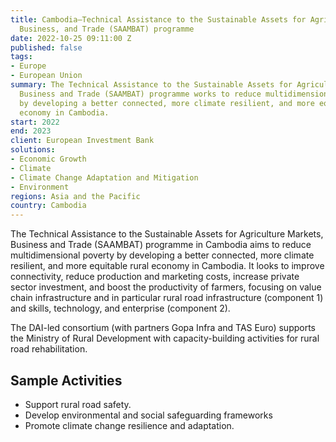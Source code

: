 ```yaml
---
title: Cambodia—Technical Assistance to the Sustainable Assets for Agriculture Markets,
  Business, and Trade (SAAMBAT) programme
date: 2022-10-25 09:11:00 Z
published: false
tags:
- Europe
- European Union
summary: The Technical Assistance to the Sustainable Assets for Agriculture Markets,
  Business and Trade (SAAMBAT) programme works to reduce multidimensional poverty
  by developing a better connected, more climate resilient, and more equitable rural
  economy in Cambodia.
start: 2022
end: 2023
client: European Investment Bank
solutions:
- Economic Growth
- Climate
- Climate Change Adaptation and Mitigation
- Environment
regions: Asia and the Pacific
country: Cambodia
---
```


The Technical Assistance to the Sustainable Assets for Agriculture Markets, Business and Trade (SAAMBAT) programme in Cambodia aims to reduce multidimensional poverty by developing a better connected, more climate resilient, and more equitable rural economy in Cambodia. It looks to improve connectivity, reduce production and marketing costs, increase private sector investment, and boost the productivity of farmers, focusing on value chain infrastructure and in particular rural road infrastructure (component 1) and skills, technology, and enterprise (component 2).

The DAI-led consortium (with partners Gopa Infra and TAS Euro) supports the Ministry of Rural Development with capacity-building activities for rural road rehabilitation.

## Sample Activities

* Support rural road safety.
* Develop environmental and social safeguarding frameworks
* Promote climate change resilience and adaptation.